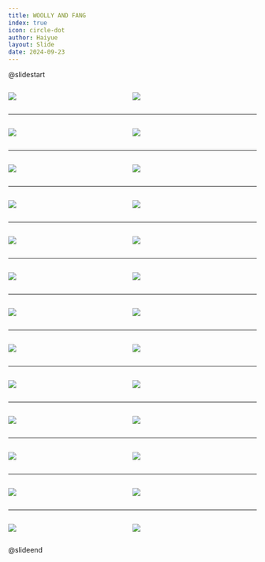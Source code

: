 ```yaml
---
title: WOOLLY AND FANG
index: true
icon: circle-dot
author: Haiyue
layout: Slide
date: 2024-09-23
---
```

 
@slidestart

<div style="display:flex">
<div style="flex:1">

![](/reading/english/Level-S/WOOLLY%20AND%20FANG/001.webp)
</div>
<div style="flex:1">

![](/reading/english/Level-S/WOOLLY%20AND%20FANG/002.webp)
</div>
</div>

---

<div style="display:flex">
<div style="flex:1">

![](/reading/english/Level-S/WOOLLY%20AND%20FANG/003.webp)
</div>
<div style="flex:1">

![](/reading/english/Level-S/WOOLLY%20AND%20FANG/004.webp)
</div>
</div>

---

<div style="display:flex">
<div style="flex:1">

![](/reading/english/Level-S/WOOLLY%20AND%20FANG/005.webp)
</div>
<div style="flex:1">

![](/reading/english/Level-S/WOOLLY%20AND%20FANG/006.webp)
</div>
</div>

---

<div style="display:flex">
<div style="flex:1">

![](/reading/english/Level-S/WOOLLY%20AND%20FANG/007.webp)
</div>
<div style="flex:1">

![](/reading/english/Level-S/WOOLLY%20AND%20FANG/008.webp)
</div>
</div>

---

<div style="display:flex">
<div style="flex:1">

![](/reading/english/Level-S/WOOLLY%20AND%20FANG/009.webp)
</div>
<div style="flex:1">

![](/reading/english/Level-S/WOOLLY%20AND%20FANG/010.webp)
</div>
</div>

---

<div style="display:flex">
<div style="flex:1">

![](/reading/english/Level-S/WOOLLY%20AND%20FANG/011.webp)
</div>
<div style="flex:1">

![](/reading/english/Level-S/WOOLLY%20AND%20FANG/012.webp)
</div>
</div>

---

<div style="display:flex">
<div style="flex:1">

![](/reading/english/Level-S/WOOLLY%20AND%20FANG/013.webp)
</div>
<div style="flex:1">

![](/reading/english/Level-S/WOOLLY%20AND%20FANG/014.webp)
</div>
</div>

---

<div style="display:flex">
<div style="flex:1">

![](/reading/english/Level-S/WOOLLY%20AND%20FANG/015.webp)
</div>
<div style="flex:1">

![](/reading/english/Level-S/WOOLLY%20AND%20FANG/016.webp)
</div>
</div>

---

<div style="display:flex">
<div style="flex:1">

![](/reading/english/Level-S/WOOLLY%20AND%20FANG/017.webp)
</div>
<div style="flex:1">

![](/reading/english/Level-S/WOOLLY%20AND%20FANG/018.webp)
</div>
</div>

---

<div style="display:flex">
<div style="flex:1">

![](/reading/english/Level-S/WOOLLY%20AND%20FANG/019.webp)
</div>
<div style="flex:1">

![](/reading/english/Level-S/WOOLLY%20AND%20FANG/020.webp)
</div>
</div>

---

<div style="display:flex">
<div style="flex:1">

![](/reading/english/Level-S/WOOLLY%20AND%20FANG/021.webp)
</div>
<div style="flex:1">

![](/reading/english/Level-S/WOOLLY%20AND%20FANG/022.webp)
</div>
</div>

---

<div style="display:flex">
<div style="flex:1">

![](/reading/english/Level-S/WOOLLY%20AND%20FANG/023.webp)
</div>
<div style="flex:1">

![](/reading/english/Level-S/WOOLLY%20AND%20FANG/024.webp)
</div>
</div>

---

<div style="display:flex">
<div style="flex:1">

![](/reading/english/Level-S/WOOLLY%20AND%20FANG/025.webp)
</div>
<div style="flex:1">

![](/reading/english/Level-S/WOOLLY%20AND%20FANG/026.webp)
</div>
</div>

@slideend